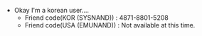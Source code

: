 - Okay I'm a korean user....
  - Friend code(KOR (SYSNAND)) : 4871-8801-5208
  - Friend code(USA (EMUNAND)) : Not available at this time.